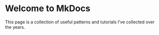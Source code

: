 # Welcome to MkDocs

This page is a collection of useful patterns and tutorials I've collected over the years.

